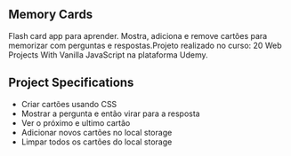 ## Memory Cards

Flash card app para aprender. Mostra, adiciona e remove cartões para memorizar com perguntas e respostas.Projeto realizado no curso: 20 Web Projects With Vanilla JavaScript na plataforma Udemy.

## Project Specifications

- Criar cartões usando CSS
- Mostrar a pergunta e então virar para a resposta
- Ver o próximo e ultimo cartão
- Adicionar novos cartões no local storage
- Limpar todos os cartões do local storage
